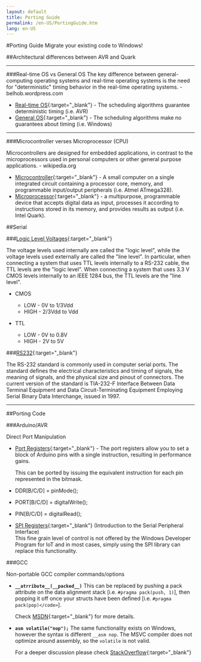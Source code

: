 ```yaml
---
layout: default
title: Porting Guide
permalink: /en-US/PortingGuide.htm
lang: en-US
---
```


#Porting Guide
Migrate your existing code to Windows!

##Architectural differences between AVR and Quark
___

###Real-time OS vs General OS
The key difference between general-computing operating systems and real-time operating systems is the need for "deterministic" timing behavior in the real-time operating systems. - belhob.wordpress.com

* [Real-time OS](http://en.wikipedia.org/wiki/Real-time_operating_system){:target="_blank"} - The scheduling algorithms guarantee deterministic timing (i.e. AVR)
* [General OS](http://en.wikipedia.org/wiki/Operating_system){:target="_blank"} - The scheduling algorithms make no guarantees about timing (i.e. Windows)

___

###Microcontroller verses Microprocessor (CPU)

Microcontrollers are designed for embedded applications, in contrast to the microprocessors used in personal computers or other general purpose applications. - wikipedia.org
* [Microcontroller](http://en.wikipedia.org/wiki/Microcontroller){:target="_blank"} - A small computer on a single integrated circuit containing a processor core, memory, and programmable input/output peripherals (i.e. Atmel ATmega328).
* [Microprocessor](http://en.wikipedia.org/wiki/Microprocessor){:target="_blank"} - a multipurpose, programmable device that accepts digital data as input, processes it according to instructions stored in its memory, and provides results as output (i.e. Intel Quark).

##Serial

###[Logic Level Voltages](http://en.wikipedia.org/wiki/Logic_level#Logic_voltage_levels){:target="_blank"}

The voltage levels used internally are called the "logic level", while the voltage levels used externally are called the "line level". In particular, when connecting a system that uses TTL levels internally to a RS-232 cable, the TTL levels are the "logic level". When connecting a system that uses 3.3 V CMOS levels internally to an IEEE 1284 bus, the TTL levels are the "line level".

* CMOS
   * LOW - 0V to 1/3Vdd
   * HIGH - 2/3Vdd to Vdd

* TTL

   * LOW - 0V to 0.8V</li>
   * HIGH - 2V to 5V</li>

###[RS232](http://en.wikipedia.org/wiki/RS-232){:target="_blank"}

  The RS-232 standard is commonly used in computer serial ports. The standard defines the electrical characteristics and timing of signals, the meaning of signals, and the physical size and pinout of connectors. The current version of the standard is TIA-232-F Interface Between Data Terminal Equipment and Data Circuit-Terminating Equipment Employing Serial Binary Data Interchange, issued in 1997.

___

##Porting Code

###Arduino/AVR

Direct Port Manipulation

* [Port Registers](http://www.arduino.cc/en/Reference/PortManipulation){:target="_blank"} - The port registers allow you to set a block of            Arduino pins with a single instruction, resulting in performance gains.

   This can be ported by issuing the equivalent instruction for each pin represented in the bitmask.

* DDR[B/C/D] = pinMode();
* PORT[B/C/D] = digitalWrite();
* PIN[B/C/D] = digitalRead();


* [SPI Registers](http://www.arduino.cc/en/Tutorial/SPIEEPROM){:target="_blank"} (Introduction to the Serial Peripheral Interface)<br/>
	  This fine grain level of control is not offered by the Windows Developer Program for IoT and in most cases, simply using the SPI library can replace this functionality.

###GCC

Non-portable GCC compiler commands/options

* **`__atrribute__(__packed__)`**
This can be replaced by pushing a pack attribute on the data alignment stack [i.e. <code>#pragma pack(push, 1)</code>], then popping it off once your structs have been defined [i.e. `#pragma pack(pop)</code>`].

   Check [MSDN](http://msdn.microsoft.com/en-us/library/vstudio/2e70t5y1(v=vs.100).aspx){:target="_blank"} for more details.

* **`asm volatile("nop");`**
The same functionality exists on Windows, however the syntax is different <code>__asm nop</code>. The MSVC compiler does not optimize around assembly, so the `volatile` is not valid.

   For a deeper discussion please check [StackOverflow](http://stackoverflow.com/questions/25878898/is-asm-nop-the-windows-equivalent-of-asm-volatilenop-from-gcc-compile){:target="_blank"}
